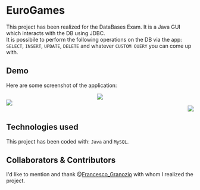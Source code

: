 # EuroGames
This project has been realized for the DataBases Exam. It is a Java GUI which interacts with the DB using JDBC.  
It is possibile to perform the following operations on the DB via the app: ```SELECT```, ```INSERT```, ```UPDATE```, ```DELETE``` and whatever ```CUSTOM QUERY``` you can come up with.

## Demo
Here are some screenshot of the application:
<div align="center">
  <img src="https://github.com/sl1mSha4dey/EuroGames/blob/main/demo/main.jpeg" />
</div>
<div align="left">
  <img src="https://github.com/sl1mSha4dey/EuroGames/blob/main/demo/main_query.jpeg" />
</div>
<div align="right">
  <img src="https://github.com/sl1mSha4dey/EuroGames/blob/main/demo/main_select.jpeg" />
</div>

## Technologies used
This project has been coded with: ```Java``` and ```MySQL```.

## Collaborators & Contributors
I'd like to mention and thank @[Francesco_Granozio](https://github.com/Francesco-Granozio) with whom I realized the project. 
